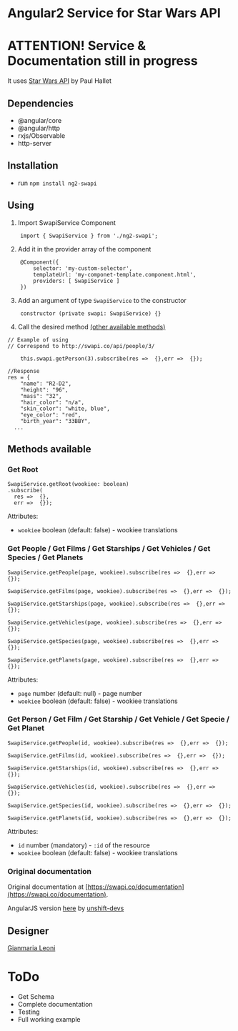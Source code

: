 # Angular2 Service for Star Wars API
# ATTENTION! Service & Documentation still in progress

It uses [Star Wars API](https://swapi.co/) by Paul Hallet

## Dependencies
- @angular/core
- @angular/http
- rxjs/Observable
- http-server

## Installation
- run `npm install ng2-swapi`

## Using
1.  Import SwapiService Component
```
    import { SwapiService } from './ng2-swapi';
```
2. Add it in the provider array of the component
```
    @Component({
        selector: 'my-custom-selector',
        templateUrl: 'my-componet-template.component.html',
        providers: [ SwapiService ]
    })
```
3. Add an argument of type `SwapiService` to the constructor
```
    constructor (private swapi: SwapiService) {}
```
4. Call the desired method [(other available methods)](#methods-available)
```
// Example of using
// Correspond to http://swapi.co/api/people/3/

    this.swapi.getPerson(3).subscribe(res =>  {},err =>  {});
```
```
//Response
res = {
	"name": "R2-D2",
	"height": "96",
	"mass": "32",
	"hair_color": "n/a",
	"skin_color": "white, blue",
	"eye_color": "red",
	"birth_year": "33BBY",
  ...
```

## Methods available
### Get Root
```
SwapiService.getRoot(wookiee: boolean)
.subscribe(
  res =>  {},
  err =>  {});
```
Attributes:
- `wookiee` boolean (default: false) - wookiee translations

### Get People / Get Films / Get Starships / Get Vehicles / Get Species / Get Planets
```
SwapiService.getPeople(page, wookiee).subscribe(res =>  {},err =>  {});

SwapiService.getFilms(page, wookiee).subscribe(res =>  {},err =>  {});

SwapiService.getStarships(page, wookiee).subscribe(res =>  {},err =>  {});

SwapiService.getVehicles(page, wookiee).subscribe(res =>  {},err =>  {});

SwapiService.getSpecies(page, wookiee).subscribe(res =>  {},err =>  {});

SwapiService.getPlanets(page, wookiee).subscribe(res =>  {},err =>  {});

```
Attributes:
- `page` number (default: null) - page number
- `wookiee` boolean (default: false) - wookiee translations

### Get Person / Get Film / Get Starship / Get Vehicle / Get Specie / Get Planet
```
SwapiService.getPeople(id, wookiee).subscribe(res =>  {},err =>  {});

SwapiService.getFilms(id, wookiee).subscribe(res =>  {},err =>  {});

SwapiService.getStarships(id, wookiee).subscribe(res =>  {},err =>  {});

SwapiService.getVehicles(id, wookiee).subscribe(res =>  {},err =>  {});

SwapiService.getSpecies(id, wookiee).subscribe(res =>  {},err =>  {});

SwapiService.getPlanets(id, wookiee).subscribe(res =>  {},err =>  {});

```
Attributes:
- `id` number (mandatory) - `:id` of the resource
- `wookiee` boolean (default: false) - wookiee translations

### Original documentation
Original documentation at [https://swapi.co/documentation](https://swapi.co/documentation).

AngularJS version [here](https://github.com/unshift-devs/xyz-angular-swapi) by [unshift-devs](https://github.com/unshift-devs)

## Designer
[Gianmaria Leoni](https://github.com/giammaleoni)

# ToDo
- Get Schema
- Complete documentation
- Testing
- Full working example
